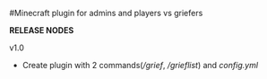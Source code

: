 #Minecraft plugin for admins and players vs griefers

**RELEASE NODES**

v1.0
- Create plugin with 2 commands(*/grief*, */grieflist*) and *config.yml*